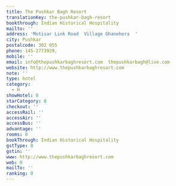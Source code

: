 ```yaml
---
title: The Pushkar Bagh Resort
translationKey: the-pushkar-bagh-resort
bookthrough: Indian Historical Hospitality
mailto: ''
address: 'Motisar Link Road  Village Ghanehera  '
city: Pushkar
postalcode: 302 055
phone: 145-2773929,
mobile: ''
email: info@thepushkarbaghresort.com  thepushkarbagh@live.com
website: http://www.thepushkarbaghresort.com
note: ''
type: hotel
category:
  - H
showHotel: 0
starCategory: 0
checkout: ''
accessRail: ''
accessAir: ''
accessBus: ''
advantage: ''
rooms: 0
bookThrough: Indian Historical Hospitality
gstType: 0
gstin: ''
www: http://www.thepushkarbaghresort.com
web: 0
mailTo: ''
ranking: 0
---
```








